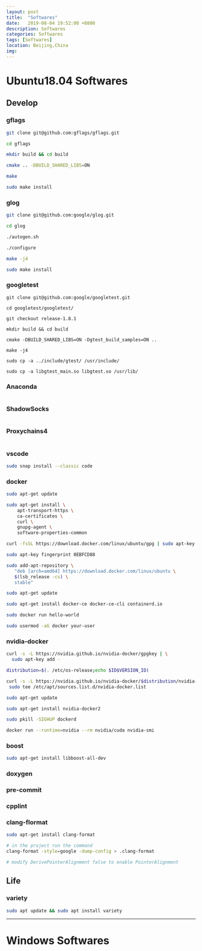 ```yaml
---
layout: post
title:  "Softwares"
date:   2019-08-04 19:52:00 +0800
description: Softwares
categories: Softwares
tags: [Softwares]
location: Beijing,China
img: 
---
```


# Ubuntu18.04 Softwares

## Develop

### gflags

```bash
git clone git@github.com:gflags/gflags.git

cd gflags

mkdir build && cd build

cmake .. -DBUILD_SHARED_LIBS=ON

make

sudo make install
```

### glog

```bash
git clone git@github.com:google/glog.git

cd glog

./autogen.sh

./configure

make -j4

sudo make install
```

### googletest

```shell
git clone git@github.com:google/googletest.git

cd googletest/googletest/

git checkout release-1.8.1

mkdir build && cd build

cmake -DBUILD_SHARED_LIBS=ON -Dgtest_build_samples=ON ..

make -j4

sudo cp -a ../include/gtest/ /usr/include/

sudo cp -a libgtest_main.so libgtest.so /usr/lib/
```

### Anaconda

```bash
```

### ShadowSocks

```bash
```

### Proxychains4

```bash
```

### vscode

```bash
sudo snap install --classic code
```

### docker

```bash
sudo apt-get update

sudo apt-get install \
    apt-transport-https \
    ca-certificates \
    curl \
    gnupg-agent \
    software-properties-common

curl -fsSL https://download.docker.com/linux/ubuntu/gpg | sudo apt-key add -

sudo apt-key fingerprint 0EBFCD88

sudo add-apt-repository \
   "deb [arch=amd64] https://download.docker.com/linux/ubuntu \
   $(lsb_release -cs) \
   stable"

sudo apt-get update

sudo apt-get install docker-ce docker-ce-cli containerd.io

sudo docker run hello-world

sudo usermod -aG docker your-user
```

### nvidia-docker

```bash
curl -s -L https://nvidia.github.io/nvidia-docker/gpgkey | \
  sudo apt-key add -

distribution=$(. /etc/os-release;echo $ID$VERSION_ID)

curl -s -L https://nvidia.github.io/nvidia-docker/$distribution/nvidia-docker.list | \
 sudo tee /etc/apt/sources.list.d/nvidia-docker.list

sudo apt-get update

sudo apt-get install nvidia-docker2

sudo pkill -SIGHUP dockerd

docker run --runtime=nvidia --rm nvidia/cuda nvidia-smi
```

### boost

```bash
sudo apt-get install libboost-all-dev
```

### doxygen

### pre-commit

### cpplint

### clang-flormat

```bash
sudo apt-get install clang-format

# in the project run the command
clang-format -style=google -dump-config > .clang-format

# modify DerivePointerAlignment false to enable PointerAlignment
```

## Life

### variety

```bash
sudo apt update && sudo apt install variety
```

---

# Windows Softwares

